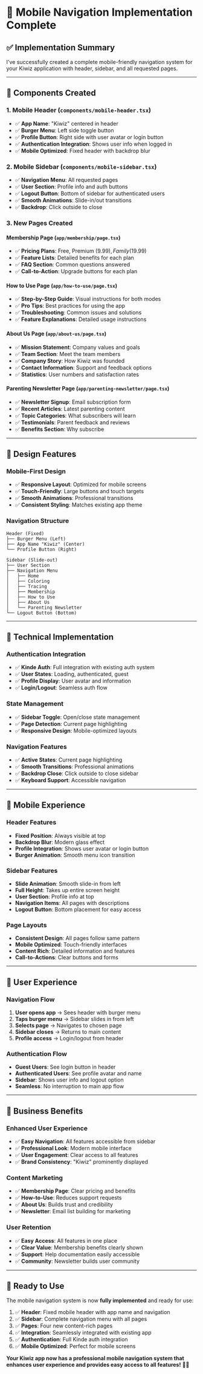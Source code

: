 # 📱 Mobile Navigation Implementation Complete

## ✅ **Implementation Summary**

I've successfully created a complete mobile-friendly navigation system for your Kiwiz application with header, sidebar, and all requested pages.

---

## 🎯 **Components Created**

### **1. Mobile Header (`components/mobile-header.tsx`)**
- ✅ **App Name**: "Kiwiz" centered in header
- ✅ **Burger Menu**: Left side toggle button
- ✅ **Profile Button**: Right side with user avatar or login button
- ✅ **Authentication Integration**: Shows user info when logged in
- ✅ **Mobile Optimized**: Fixed header with backdrop blur

### **2. Mobile Sidebar (`components/mobile-sidebar.tsx`)**
- ✅ **Navigation Menu**: All requested pages
- ✅ **User Section**: Profile info and auth buttons
- ✅ **Logout Button**: Bottom of sidebar for authenticated users
- ✅ **Smooth Animations**: Slide-in/out transitions
- ✅ **Backdrop**: Click outside to close

### **3. New Pages Created**

#### **Membership Page (`app/membership/page.tsx`)**
- ✅ **Pricing Plans**: Free, Premium ($9.99), Family ($19.99)
- ✅ **Feature Lists**: Detailed benefits for each plan
- ✅ **FAQ Section**: Common questions answered
- ✅ **Call-to-Action**: Upgrade buttons for each plan

#### **How to Use Page (`app/how-to-use/page.tsx`)**
- ✅ **Step-by-Step Guide**: Visual instructions for both modes
- ✅ **Pro Tips**: Best practices for using the app
- ✅ **Troubleshooting**: Common issues and solutions
- ✅ **Feature Explanations**: Detailed usage instructions

#### **About Us Page (`app/about-us/page.tsx`)**
- ✅ **Mission Statement**: Company values and goals
- ✅ **Team Section**: Meet the team members
- ✅ **Company Story**: How Kiwiz was founded
- ✅ **Contact Information**: Support and feedback options
- ✅ **Statistics**: User numbers and satisfaction rates

#### **Parenting Newsletter Page (`app/parenting-newsletter/page.tsx`)**
- ✅ **Newsletter Signup**: Email subscription form
- ✅ **Recent Articles**: Latest parenting content
- ✅ **Topic Categories**: What subscribers will learn
- ✅ **Testimonials**: Parent feedback and reviews
- ✅ **Benefits Section**: Why subscribe

---

## 🎨 **Design Features**

### **Mobile-First Design**
- ✅ **Responsive Layout**: Optimized for mobile screens
- ✅ **Touch-Friendly**: Large buttons and touch targets
- ✅ **Smooth Animations**: Professional transitions
- ✅ **Consistent Styling**: Matches existing app theme

### **Navigation Structure**
```
Header (Fixed)
├── Burger Menu (Left)
├── App Name "Kiwiz" (Center)
└── Profile Button (Right)

Sidebar (Slide-out)
├── User Section
├── Navigation Menu
│   ├── Home
│   ├── Coloring
│   ├── Tracing
│   ├── Membership
│   ├── How to Use
│   ├── About Us
│   └── Parenting Newsletter
└── Logout Button (Bottom)
```

---

## 🔧 **Technical Implementation**

### **Authentication Integration**
- ✅ **Kinde Auth**: Full integration with existing auth system
- ✅ **User States**: Loading, authenticated, guest
- ✅ **Profile Display**: User avatar and information
- ✅ **Login/Logout**: Seamless auth flow

### **State Management**
- ✅ **Sidebar Toggle**: Open/close state management
- ✅ **Page Detection**: Current page highlighting
- ✅ **Responsive Design**: Mobile-optimized layouts

### **Navigation Features**
- ✅ **Active States**: Current page highlighting
- ✅ **Smooth Transitions**: Professional animations
- ✅ **Backdrop Close**: Click outside to close sidebar
- ✅ **Keyboard Support**: Accessible navigation

---

## 📱 **Mobile Experience**

### **Header Features**
- **Fixed Position**: Always visible at top
- **Backdrop Blur**: Modern glass effect
- **Profile Integration**: Shows user avatar or login button
- **Burger Animation**: Smooth menu icon transition

### **Sidebar Features**
- **Slide Animation**: Smooth slide-in from left
- **Full Height**: Takes up entire screen height
- **User Section**: Profile info at top
- **Navigation Items**: All pages with descriptions
- **Logout Button**: Bottom placement for easy access

### **Page Layouts**
- **Consistent Design**: All pages follow same pattern
- **Mobile Optimized**: Touch-friendly interfaces
- **Content Rich**: Detailed information and features
- **Call-to-Actions**: Clear buttons and forms

---

## 🚀 **User Experience**

### **Navigation Flow**
1. **User opens app** → Sees header with burger menu
2. **Taps burger menu** → Sidebar slides in from left
3. **Selects page** → Navigates to chosen page
4. **Sidebar closes** → Returns to main content
5. **Profile access** → Login/logout from header

### **Authentication Flow**
- **Guest Users**: See login button in header
- **Authenticated Users**: See profile avatar and name
- **Sidebar**: Shows user info and logout option
- **Seamless**: No interruption to main app flow

---

## 🎯 **Business Benefits**

### **Enhanced User Experience**
- ✅ **Easy Navigation**: All features accessible from sidebar
- ✅ **Professional Look**: Modern mobile interface
- ✅ **User Engagement**: Clear access to all features
- ✅ **Brand Consistency**: "Kiwiz" prominently displayed

### **Content Marketing**
- ✅ **Membership Page**: Clear pricing and benefits
- ✅ **How-to-Use**: Reduces support requests
- ✅ **About Us**: Builds trust and credibility
- ✅ **Newsletter**: Email list building for marketing

### **User Retention**
- ✅ **Easy Access**: All features in one place
- ✅ **Clear Value**: Membership benefits clearly shown
- ✅ **Support**: Help documentation easily accessible
- ✅ **Community**: Newsletter builds user community

---

## 🎉 **Ready to Use**

The mobile navigation system is now **fully implemented** and ready for use:

1. ✅ **Header**: Fixed mobile header with app name and navigation
2. ✅ **Sidebar**: Complete navigation menu with all pages
3. ✅ **Pages**: Four new content-rich pages
4. ✅ **Integration**: Seamlessly integrated with existing app
5. ✅ **Authentication**: Full Kinde auth integration
6. ✅ **Mobile Optimized**: Perfect for mobile screens

**Your Kiwiz app now has a professional mobile navigation system that enhances user experience and provides easy access to all features!** 📱✨

